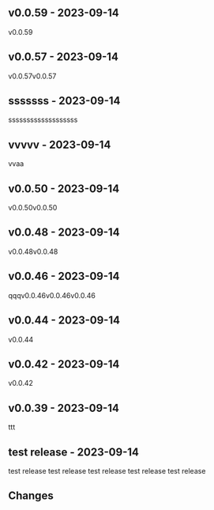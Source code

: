 ## v0.0.59 - 2023-09-14

v0.0.59

## v0.0.57 - 2023-09-14

v0.0.57v0.0.57

## sssssss - 2023-09-14

sssssssssssssssssss

## vvvvv - 2023-09-14

vvaa

## v0.0.50 - 2023-09-14

v0.0.50v0.0.50

## v0.0.48 - 2023-09-14

v0.0.48v0.0.48

## v0.0.46 - 2023-09-14

qqqv0.0.46v0.0.46v0.0.46

## v0.0.44 - 2023-09-14

v0.0.44

## v0.0.42 - 2023-09-14

v0.0.42

## v0.0.39 - 2023-09-14

ttt

## test release  - 2023-09-14

test release test release test release test release test release

## Changes
